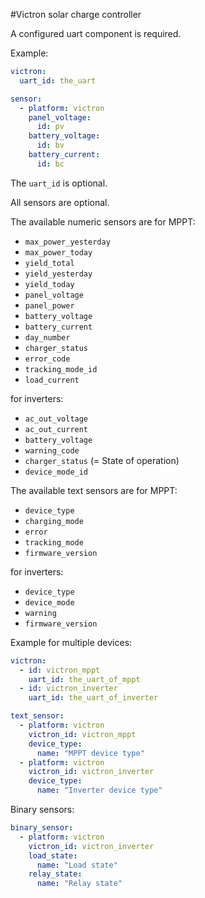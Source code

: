 #Victron solar charge controller

A configured uart component is required.

Example:
```yaml
victron:
  uart_id: the_uart

sensor:
  - platform: victron
    panel_voltage:
      id: pv
    battery_voltage:
      id: bv
    battery_current:
      id: bc
```

The `uart_id` is optional.

All sensors are optional.

The available numeric sensors are
for MPPT:
- `max_power_yesterday`
- `max_power_today`
- `yield_total`
- `yield_yesterday`
- `yield_today`
- `panel_voltage`
- `panel_power`
- `battery_voltage`
- `battery_current`
- `day_number`
- `charger_status`
- `error_code`
- `tracking_mode_id`
- `load_current`

for inverters:
- `ac_out_voltage`
- `ac_out_current`
- `battery_voltage`
- `warning_code`
- `charger_status` (= State of operation)
- `device_mode_id`


The available text sensors are
for MPPT:
- `device_type`
- `charging_mode`
- `error`
- `tracking_mode`
- `firmware_version`

for inverters:
- `device_type`
- `device_mode`
- `warning`
- `firmware_version`


Example for multiple devices:
```yaml
victron:
  - id: victron_mppt
    uart_id: the_uart_of_mppt
  - id: victron_inverter
    uart_id: the_uart_of_inverter

text_sensor:
  - platform: victron
    victron_id: victron_mppt
    device_type:
      name: "MPPT device type"
  - platform: victron
    victron_id: victron_inverter
    device_type:
      name: "Inverter device type"
```

Binary sensors:

```yaml
binary_sensor:
  - platform: victron
    victron_id: victron_inverter
    load_state:
      name: "Load state"
    relay_state:
      name: "Relay state"
```
